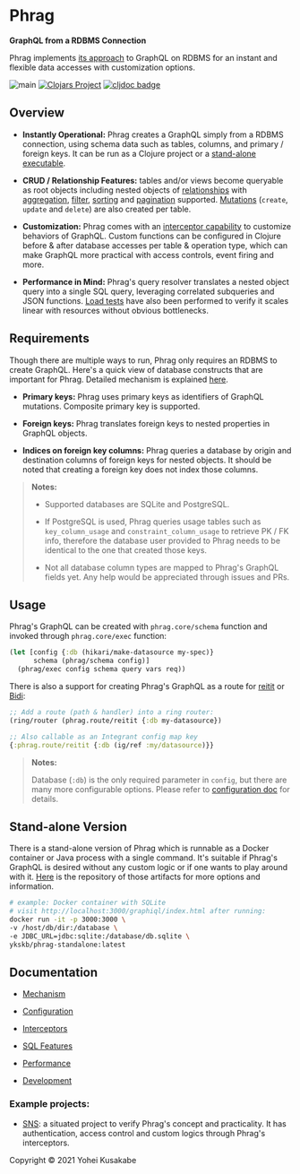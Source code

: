 # Phrag

**GraphQL from a RDBMS Connection**

Phrag implements [its approach](docs/mechanism.md) to GraphQL on RDBMS for an instant and flexible data accesses with customization options.

![main](https://github.com/ykskb/phrag/actions/workflows/test.yml/badge.svg) [![Clojars Project](https://img.shields.io/clojars/v/com.github.ykskb/phrag.svg)](https://clojars.org/com.github.ykskb/phrag) [![cljdoc badge](https://cljdoc.org/badge/com.github.ykskb/phrag)](https://cljdoc.org/d/com.github.ykskb/phrag)

## Overview

- **Instantly Operational:** Phrag creates a GraphQL simply from a RDBMS connection, using schema data such as tables, columns, and primary / foreign keys. It can be run as a Clojure project or a [stand-alone executable](#stand-alone-version).

- **CRUD / Relationship Features:** tables and/or views become queryable as root objects including nested objects of [relationships](docs/mechanism.md#relationships) with [aggregation](docs/sql_feature.md#aggregation), [filter](docs/sql_feature.md#filtering), [sorting](docs/sql_feature.md#sorting) and [pagination](docs/sql_feature.md#pagination) supported. [Mutations](docs/mechanism.md#mutations) (`create`, `update` and `delete`) are also created per table.

- **Customization:** Phrag comes with an [interceptor capability](#interceptor-signals) to customize behaviors of GraphQL. Custom functions can be configured in Clojure before & after database accesses per table & operation type, which can make GraphQL more practical with access controls, event firing and more.

- **Performance in Mind:** Phrag's query resolver translates a nested object query into a single SQL query, leveraging correlated subqueries and JSON functions. [Load tests](docs/performance.md) have also been performed to verify it scales linear with resources without obvious bottlenecks.

## Requirements

Though there are multiple ways to run, Phrag only requires an RDBMS to create GraphQL. Here's a quick view of database constructs that are important for Phrag. Detailed mechanism is explained [here](docs/mechanism.md).

- **Primary keys:** Phrag uses primary keys as identifiers of GraphQL mutations. Composite primary key is supported.

- **Foreign keys:** Phrag translates foreign keys to nested properties in GraphQL objects.

- **Indices on foreign key columns:** Phrag queries a database by origin and destination columns of foreign keys for nested objects. It should be noted that creating a foreign key does not index those columns.

> **Notes:**
>
> - Supported databases are SQLite and PostgreSQL.
>
> - If PostgreSQL is used, Phrag queries usage tables such as `key_column_usage` and `constraint_column_usage` to retrieve PK / FK info, therefore the database user provided to Phrag needs to be identical to the one that created those keys.
>
> - Not all database column types are mapped to Phrag's GraphQL fields yet. Any help would be appreciated through issues and PRs.

## Usage

Phrag's GraphQL can be created with `phrag.core/schema` function and invoked through `phrag.core/exec` function:

```clojure
(let [config {:db (hikari/make-datasource my-spec)}
      schema (phrag/schema config)]
  (phrag/exec config schema query vars req))
```

There is also a support for creating Phrag's GraphQL as a route for [reitit](https://github.com/metosin/reitit) or [Bidi](https://github.com/juxt/bidi):

```clojure
;; Add a route (path & handler) into a ring router:
(ring/router (phrag.route/reitit {:db my-datasource})

;; Also callable as an Integrant config map key
{:phrag.route/reitit {:db (ig/ref :my/datasource)}}
```

> **Notes:**
>
> Database (`:db`) is the only required parameter in `config`, but there are many more configurable options. Please refer to [configuration doc](docs/config.md) for details.

## Stand-alone Version

There is a stand-alone version of Phrag which is runnable as a Docker container or Java process with a single command. It's suitable if Phrag's GraphQL is desired without any custom logic or if one wants to play around with it. [Here](https://github.com/ykskb/phrag-standalone) is the repository of those artifacts for more options and information.

```sh
# example: Docker container with SQLite
# visit http://localhost:3000/graphiql/index.html after running:
docker run -it -p 3000:3000 \
-v /host/db/dir:/database \
-e JDBC_URL=jdbc:sqlite:/database/db.sqlite \
ykskb/phrag-standalone:latest
```

## Documentation

- [Mechanism](docs/mechanism.md)

- [Configuration](docs/config.md)

- [Interceptors](docs/interceptor.md)

- [SQL Features](docs/sql_feature.md)

- [Performance](docs/performance.md)

- [Development](docs/development.md)

### Example projects:

- [SNS](https://github.com/ykskb/situated-sns-backend): a situated project to verify Phrag's concept and practicality. It has authentication, access control and custom logics through Phrag's interceptors.

Copyright © 2021 Yohei Kusakabe
